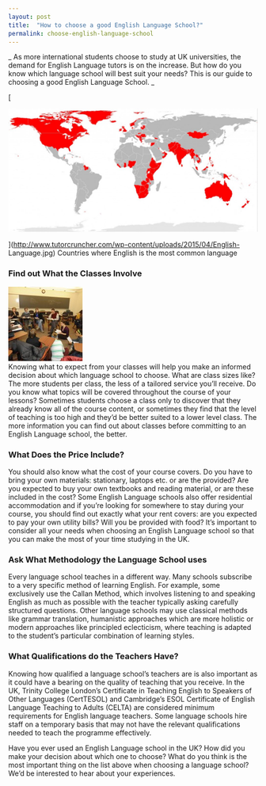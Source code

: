 ```yaml
---
layout: post
title:  "How to choose a good English Language School?"
permalink: choose-english-language-school
---
```

_ As more international students choose to study at UK universities, the
demand for English Language tutors is on the increase. But how do you know
which language school will best suit your needs? This is our guide to choosing
a good English Language School. _

[

<div class="img-holder full-width">
   <img src="/img/blogs/English-Language-1024x506.jpg" alt-text="English Language"/>
</div>

](http://www.tutorcruncher.com/wp-content/uploads/2015/04/English-
Language.jpg) Countries where English is the most common language

### Find out What the Classes Involve

<div class="img-holder full-width">
   <img src="/img/blogs/4388222172_8a7467fa06-150x150.jpg" alt-text="4388222172_8a7467fa06"/>
</div> Knowing what to
expect from your classes will help you make an informed decision about which
language school to choose. What are class sizes like? The more students per
class, the less of a tailored service you’ll receive. Do you know what topics
will be covered throughout the course of your lessons? Sometimes students
choose a class only to discover that they already know all of the course
content, or sometimes they find that the level of teaching is too high and
they’d be better suited to a lower level class. The more information you can
find out about classes before committing to an English Language school, the
better.

### What Does the Price Include?

You should also know what the cost of your course covers. Do you have to bring
your own materials: stationary, laptops etc. or are the provided? Are you
expected to buy your own textbooks and reading material, or are these included
in the cost? Some English Language schools also offer residential
accommodation and if you’re looking for somewhere to stay during your course,
you should find out exactly what your rent covers: are you expected to pay
your own utility bills? Will you be provided with food? It’s important to
consider all your needs when choosing an English Language school so that you
can make the most of your time studying in the UK.

### Ask What Methodology the Language School uses

Every language school teaches in a different way. Many schools subscribe to a
very specific method of learning English. For example, some exclusively use
the Callan Method, which involves listening to and speaking English as much as
possible with the teacher typically asking carefully structured questions.
Other language schools may use classical methods like grammar translation,
humanistic approaches which are more holistic or modern approaches like
principled eclecticism, where teaching is adapted to the student’s particular
combination of learning styles.

### What Qualifications do the Teachers Have?

Knowing how qualified a language school’s teachers are is also important as it
could have a bearing on the quality of teaching that you receive. In the UK,
Trinity College London’s Certificate in Teaching English to Speakers of Other
Languages (CertTESOL) and Cambridge’s ESOL Certificate of English Language
Teaching to Adults (CELTA) are considered minimum requirements for English
language teachers. Some language schools hire staff on a temporary basis that
may not have the relevant qualifications needed to teach the programme
effectively.

Have you ever used an English Language school in the UK? How did you make your
decision about which one to choose? What do you think is the most important
thing on the list above when choosing a language school? We’d be interested to
hear about your experiences.
